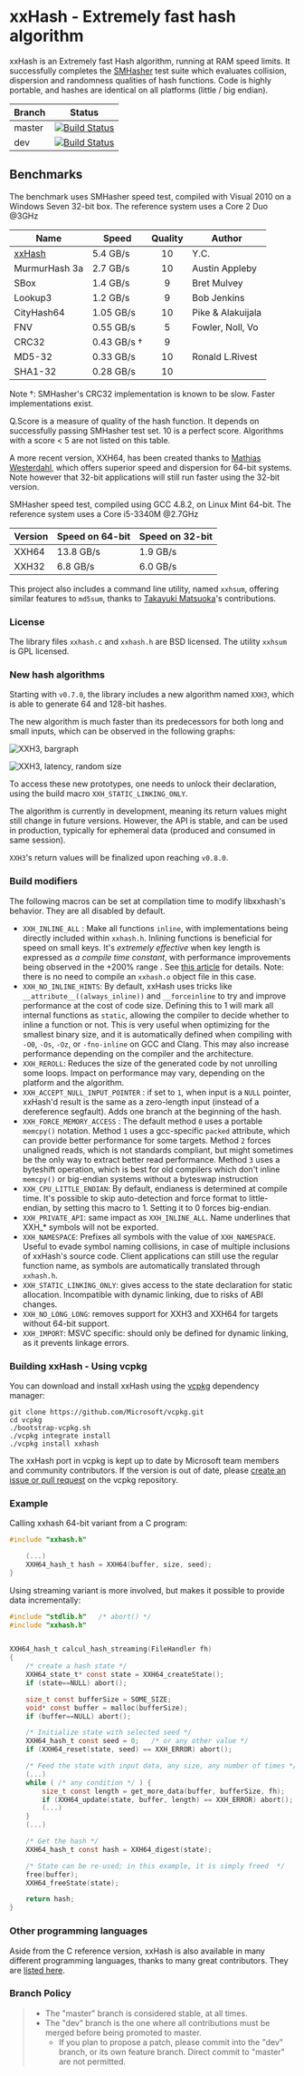xxHash - Extremely fast hash algorithm
======================================

<!-- TODO: Update. -->
xxHash is an Extremely fast Hash algorithm, running at RAM speed limits.
It successfully completes the [SMHasher](http://code.google.com/p/smhasher/wiki/SMHasher) test suite
which evaluates collision, dispersion and randomness qualities of hash functions.
Code is highly portable, and hashes are identical on all platforms (little / big endian).

|Branch      |Status   |
|------------|---------|
|master      | [![Build Status](https://travis-ci.org/Cyan4973/xxHash.svg?branch=master)](https://travis-ci.org/Cyan4973/xxHash?branch=master) |
|dev         | [![Build Status](https://travis-ci.org/Cyan4973/xxHash.svg?branch=dev)](https://travis-ci.org/Cyan4973/xxHash?branch=dev) |



Benchmarks
-------------------------

The benchmark uses SMHasher speed test, compiled with Visual 2010 on a Windows Seven 32-bit box.
The reference system uses a Core 2 Duo @3GHz


| Name          |   Speed            | Quality | Author            |
|---------------|--------------------|:-------:|-------------------|
| [xxHash]      | 5.4 GB/s           |   10    | Y.C.              |
| MurmurHash 3a | 2.7 GB/s           |   10    | Austin Appleby    |
| SBox          | 1.4 GB/s           |    9    | Bret Mulvey       |
| Lookup3       | 1.2 GB/s           |    9    | Bob Jenkins       |
| CityHash64    | 1.05 GB/s          |   10    | Pike & Alakuijala |
| FNV           | 0.55 GB/s          |    5    | Fowler, Noll, Vo  |
| CRC32         | 0.43 GB/s &dagger; |    9    |                   |
| MD5-32        | 0.33 GB/s          |   10    | Ronald L.Rivest   |
| SHA1-32       | 0.28 GB/s          |   10    |                   |

[xxHash]: http://www.xxhash.com

Note &dagger;: SMHasher's CRC32 implementation is known to be slow. Faster implementations exist.

Q.Score is a measure of quality of the hash function.
It depends on successfully passing SMHasher test set.
10 is a perfect score.
Algorithms with a score < 5 are not listed on this table.

A more recent version, XXH64, has been created thanks to [Mathias Westerdahl](https://github.com/JCash),
which offers superior speed and dispersion for 64-bit systems.
Note however that 32-bit applications will still run faster using the 32-bit version.

SMHasher speed test, compiled using GCC 4.8.2, on Linux Mint 64-bit.
The reference system uses a Core i5-3340M @2.7GHz

| Version    | Speed on 64-bit  | Speed on 32-bit  |
|------------|------------------|------------------|
| XXH64      | 13.8 GB/s        |  1.9 GB/s        |
| XXH32      |  6.8 GB/s        |  6.0 GB/s        |

This project also includes a command line utility, named `xxhsum`, offering similar features to `md5sum`,
thanks to [Takayuki Matsuoka](https://github.com/t-mat)'s contributions.


### License

The library files `xxhash.c` and `xxhash.h` are BSD licensed.
The utility `xxhsum` is GPL licensed.


### New hash algorithms

Starting with `v0.7.0`, the library includes a new algorithm named `XXH3`,
which is able to generate 64 and 128-bit hashes.

The new algorithm is much faster than its predecessors for both long and small inputs,
which can be observed in the following graphs:

![XXH3, bargraph](https://user-images.githubusercontent.com/750081/61976096-b3a35f00-af9f-11e9-8229-e0afc506c6ec.png)

![XXH3, latency, random size](https://user-images.githubusercontent.com/750081/61976089-aedeab00-af9f-11e9-9239-e5375d6c080f.png)

To access these new prototypes, one needs to unlock their declaration, using the build macro `XXH_STATIC_LINKING_ONLY`.

The algorithm is currently in development, meaning its return values might still change in future versions.
However, the API is stable, and can be used in production, typically for ephemeral
data (produced and consumed in same session).

`XXH3`'s return values will be finalized upon reaching `v0.8.0`.


### Build modifiers

The following macros can be set at compilation time to modify libxxhash's behavior. They are all disabled by default.

- `XXH_INLINE_ALL` : Make all functions `inline`, with implementations being directly included within `xxhash.h`.
                     Inlining functions is beneficial for speed on small keys.
                     It's _extremely effective_ when key length is expressed as _a compile time constant_,
                     with performance improvements being observed in the +200% range .
                     See [this article](https://fastcompression.blogspot.com/2018/03/xxhash-for-small-keys-impressive-power.html) for details.
                     Note: there is no need to compile an `xxhash.o` object file in this case.
- `XXH_NO_INLINE_HINTS`: By default, xxHash uses tricks like `__attribute__((always_inline))` and `__forceinline` to try and improve performance at the cost of code size. Defining this to 1 will mark all internal functions as `static`, allowing the compiler to decide whether to inline a function or not. This is very useful when optimizing for the smallest binary size, and it is automatically defined when compiling with `-O0`, `-Os`, `-Oz`, or `-fno-inline` on GCC and Clang. This may also increase performance depending on the compiler and the architecture.
- `XXH_REROLL`: Reduces the size of the generated code by not unrolling some loops. Impact on performance may vary, depending on the platform and the algorithm.
- `XXH_ACCEPT_NULL_INPUT_POINTER` : if set to `1`, when input is a `NULL` pointer,
                                    xxHash'd result is the same as a zero-length input
                                    (instead of a dereference segfault).
                                    Adds one branch at the beginning of the hash.
- `XXH_FORCE_MEMORY_ACCESS` : The default method `0` uses a portable `memcpy()` notation.
                              Method `1` uses a gcc-specific `packed` attribute, which can provide better performance for some targets.
                              Method `2` forces unaligned reads, which is not standards compliant, but might sometimes be the only way to extract better read performance.
                              Method `3` uses a byteshift operation, which is best for old compilers which don't inline `memcpy()` or big-endian systems without a byteswap instruction
- `XXH_CPU_LITTLE_ENDIAN`: By default, endianess is determined at compile time.
                           It's possible to skip auto-detection and force format to little-endian, by setting this macro to 1.
                            Setting it to 0 forces big-endian.
- `XXH_PRIVATE_API`: same impact as `XXH_INLINE_ALL`.
                     Name underlines that XXH_* symbols will not be exported.
- `XXH_NAMESPACE`: Prefixes all symbols with the value of `XXH_NAMESPACE`.
                    Useful to evade symbol naming collisions,
                    in case of multiple inclusions of xxHash's source code.
                    Client applications can still use the regular function name,
                    as symbols are automatically translated through `xxhash.h`.
- `XXH_STATIC_LINKING_ONLY`: gives access to the state declaration for static allocation.
                             Incompatible with dynamic linking, due to risks of ABI changes.
- `XXH_NO_LONG_LONG`: removes support for XXH3 and XXH64 for targets without 64-bit support.
- `XXH_IMPORT`: MSVC specific: should only be defined for dynamic linking, as it prevents linkage errors.


### Building xxHash - Using vcpkg

You can download and install xxHash using the [vcpkg](https://github.com/Microsoft/vcpkg) dependency manager:

    git clone https://github.com/Microsoft/vcpkg.git
    cd vcpkg
    ./bootstrap-vcpkg.sh
    ./vcpkg integrate install
    ./vcpkg install xxhash

The xxHash port in vcpkg is kept up to date by Microsoft team members and community contributors. If the version is out of date, please [create an issue or pull request](https://github.com/Microsoft/vcpkg) on the vcpkg repository.


### Example

Calling xxhash 64-bit variant from a C program:

```C
#include "xxhash.h"

    (...)
    XXH64_hash_t hash = XXH64(buffer, size, seed);
}
```

Using streaming variant is more involved, but makes it possible to provide data incrementally:
```C
#include "stdlib.h"   /* abort() */
#include "xxhash.h"


XXH64_hash_t calcul_hash_streaming(FileHandler fh)
{
    /* create a hash state */
    XXH64_state_t* const state = XXH64_createState();
    if (state==NULL) abort();

    size_t const bufferSize = SOME_SIZE;
    void* const buffer = malloc(bufferSize);
    if (buffer==NULL) abort();

    /* Initialize state with selected seed */
    XXH64_hash_t const seed = 0;   /* or any other value */
    if (XXH64_reset(state, seed) == XXH_ERROR) abort();

    /* Feed the state with input data, any size, any number of times */
    (...)
    while ( /* any condition */ ) {
        size_t const length = get_more_data(buffer, bufferSize, fh);   
        if (XXH64_update(state, buffer, length) == XXH_ERROR) abort();
        (...)
    }
    (...)

    /* Get the hash */
    XXH64_hash_t const hash = XXH64_digest(state);

    /* State can be re-used; in this example, it is simply freed  */
    free(buffer);
    XXH64_freeState(state);

    return hash;
}
```


### Other programming languages

Aside from the C reference version,
xxHash is also available in many different programming languages,
thanks to many great contributors.
They are [listed here](http://www.xxhash.com/#other-languages).


### Branch Policy

> - The "master" branch is considered stable, at all times.
> - The "dev" branch is the one where all contributions must be merged
    before being promoted to master.
>   + If you plan to propose a patch, please commit into the "dev" branch,
      or its own feature branch.
      Direct commit to "master" are not permitted.

